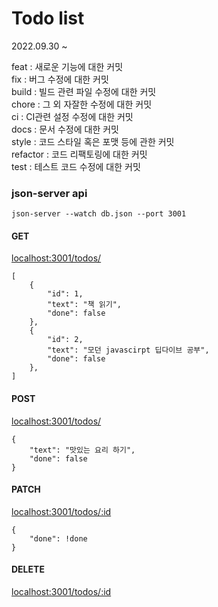 # Todo list
2022.09.30 ~


feat : 새로운 기능에 대한 커밋<br>
fix : 버그 수정에 대한 커밋<br>
build : 빌드 관련 파일 수정에 대한 커밋<br>
chore : 그 외 자잘한 수정에 대한 커밋<br>
ci : CI관련 설정 수정에 대한 커밋<br>
docs : 문서 수정에 대한 커밋<br>
style : 코드 스타일 혹은 포맷 등에 관한 커밋<br>
refactor : 코드 리팩토링에 대한 커밋<br>
test : 테스트 코드 수정에 대한 커밋<br>

### json-server api 
<code>json-server --watch db.json --port 3001</code>
#### GET
[localhost:3001/todos/](http://localhost:3001/todos/)

```
[
    {
        "id": 1,
        "text": "책 읽기",
        "done": false
    },
    {
        "id": 2,
        "text": "모던 javascirpt 딥다이브 공부",
        "done": false
    },
]
```

#### POST
[localhost:3001/todos/](http://localhost:3001/todos/)
```
{
    "text": "맛있는 요리 하기",
    "done": false
}
```

#### PATCH
[localhost:3001/todos/:id](http://localhost:3001/todos/:id)
```
{
    "done": !done
}
```

#### DELETE
[localhost:3001/todos/:id](http://localhost:3001/todos/:id)

